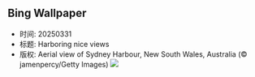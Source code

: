 ## Bing Wallpaper
- 时间: 20250331
- 标题: Harboring nice views
- 版权: Aerial view of Sydney Harbour, New South Wales, Australia (© jamenpercy/Getty Images)
![](https://cn.bing.com/th?id=OHR.SydneyHarbour_EN-US2885246621_UHD.jpg&rf=LaDigue_UHD.jpg&pid=hp&w=3840&h=2160&rs=1&c=4)
